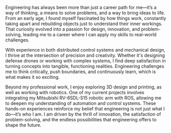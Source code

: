 Engineering has always been more than just a career path for me—it’s a way of thinking, a means to solve problems, and a way to bring ideas to life. From an early age, I found myself fascinated by how things work, constantly taking apart and rebuilding objects just to understand their inner workings. That curiosity evolved into a passion for design, innovation, and problem-solving, leading me to a career where I can apply my skills to real-world challenges.

With experience in both distributed control systems and mechanical design, I thrive at the intersection of precision and creativity. Whether it's designing defense drones or working with complex systems, I find deep satisfaction in turning concepts into tangible, functioning realities. Engineering challenges me to think critically, push boundaries, and continuously learn, which is what makes it so exciting.

Beyond my professional work, I enjoy exploring 3D design and printing, as well as working with robotics. One of my current projects involves integrating my Mitsubishi RV-6SDL-S15 robotic arm with ROS, allowing me to deepen my understanding of automation and control systems. These hands-on experiences reinforce my belief that engineering is not just what I do—it’s who I am. I am driven by the thrill of innovation, the satisfaction of problem-solving, and the endless possibilities that engineering offers to shape the future.
